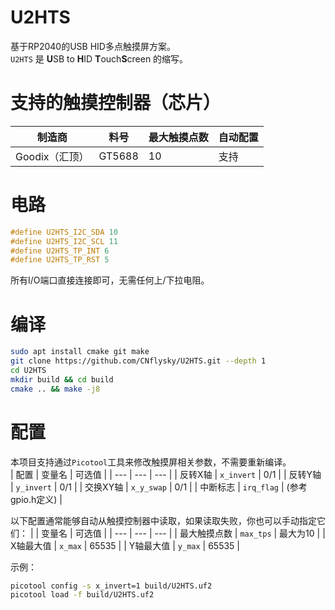 # U2HTS
基于RP2040的USB HID多点触摸屏方案。  
`U2HTS` 是 **U**SB to **H**ID **T**ouch**S**creen 的缩写。  

# 支持的触摸控制器（芯片）
| 制造商 | 料号 | 最大触摸点数 | 自动配置 |
| --- | --- | --- | --- |
| Goodix（汇顶）| GT5688 | 10 | 支持 |

# 电路
```c
#define U2HTS_I2C_SDA 10
#define U2HTS_I2C_SCL 11
#define U2HTS_TP_INT 6
#define U2HTS_TP_RST 5
```
所有I/O端口直接连接即可，无需任何上/下拉电阻。  

# 编译
```bash
sudo apt install cmake git make
git clone https://github.com/CNflysky/U2HTS.git --depth 1
cd U2HTS
mkdir build && cd build
cmake .. && make -j8
```

# 配置
本项目支持通过`Picotool`工具来修改触摸屏相关参数，不需要重新编译。  
| 配置 | 变量名 | 可选值 |
| --- | --- | --- |
| 反转X轴 | `x_invert` | 0/1 |
| 反转Y轴 | `y_invert` | 0/1 |
| 交换XY轴 | `x_y_swap` | 0/1 |
| 中断标志 | `irq_flag` | (参考gpio.h定义) |

以下配置通常能够自动从触摸控制器中读取，如果读取失败，你也可以手动指定它们：
|  | 变量名 | 可选值 |
| --- | --- | --- |
| 最大触摸点数 | `max_tps` | 最大为10 |
| X轴最大值 | `x_max` | 65535 |
| Y轴最大值 | `y_max` | 65535 |

示例：
```bash
picotool config -s x_invert=1 build/U2HTS.uf2
picotool load -f build/U2HTS.uf2
```